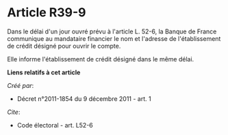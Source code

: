 # Article R39-9

Dans le délai d'un jour ouvré prévu à l'article L. 52-6, la Banque de France communique au mandataire financier le nom et
l'adresse de l'établissement de crédit désigné pour ouvrir le compte. 

Elle informe l'établissement de crédit désigné dans le même délai.

**Liens relatifs à cet article**

_Créé par_:

  - Décret n°2011-1854 du 9 décembre 2011 - art. 1

_Cite_:

  - Code électoral - art. L52-6
